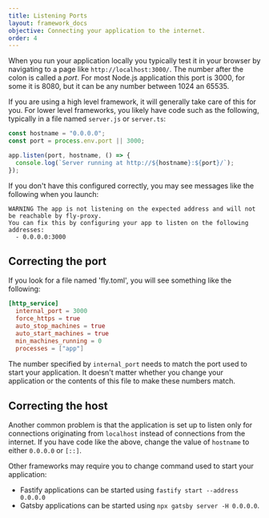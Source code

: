 ```yaml
---
title: Listening Ports
layout: framework_docs
objective: Connecting your application to the internet.
order: 4
---
```


When you run your application locally you typically test it in your browser by navigating
to a page like `http://localhost:3000/`.  The number after the colon is called a _port_.
For most Node.js application this port is 3000, for some it is 8080, but it can be any number between 1024 an 65535.

If you are using a high level framework, it will generally take care of this for you.
For lower level frameworks, you likely have code such as the following, typically in
a file named `server.js` or `server.ts`:

```javascript
const hostname = "0.0.0.0";
const port = process.env.port || 3000;

app.listen(port, hostname, () => {
  console.log(`Server running at http://${hostname}:${port}/`);
});
```

If you don't have this configured correctly, you may see messages like the following
when you launch:

```text
WARNING The app is not listening on the expected address and will not be reachable by fly-proxy.
You can fix this by configuring your app to listen on the following addresses:
  - 0.0.0.0:3000
```

## Correcting the port

If you look for a file named 'fly.toml', you will see something like the following:

```toml
[http_service]
  internal_port = 3000
  force_https = true
  auto_stop_machines = true
  auto_start_machines = true
  min_machines_running = 0
  processes = ["app"]
```

The number specified by `internal_port` needs to match the port used to start your
application.  It doesn't matter whether you change your application or the contents
of this file to make these numbers match.

## Correcting the host

Another common problem is that the application is set up to listen only for connections
originating from `localhost` instead of connections from the internet.  If you have
code like the above, change the value of `hostname` to either `0.0.0.0` or `[::]`.

Other frameworks may require you to change command used to start your application:

  * Fastify applications can be started using `fastify start --address 0.0.0.0`
  * Gatsby applications can be started using `npx gatsby server -H 0.0.0.0`.

